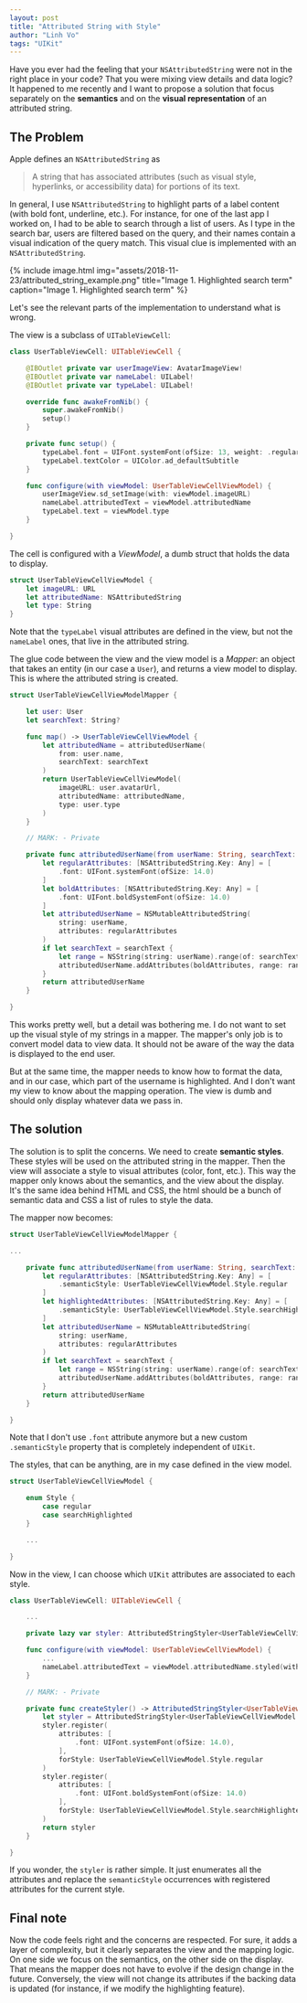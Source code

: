 ```yaml
---
layout: post
title: "Attributed String with Style"
author: "Linh Vo"
tags: "UIKit"
---
```


Have you ever had the feeling that your `NSAttributedString` were not in the right place in your code? That you were mixing view details and data logic?
It happened to me recently and I want to propose a solution that focus separately on the **semantics** and on the **visual representation** of an attributed string.

## The Problem

Apple defines an `NSAttributedString` as

> A string that has associated attributes (such as visual style, hyperlinks, or accessibility data) for portions of its text.

In general, I use `NSAttributedString` to highlight parts of a label content (with bold font, underline, etc.).
For instance, for one of the last app I worked on, I had to be able to search through a list of users. As I type in the search bar, users are filtered based on the query, and their names contain a visual indication of the query match. This visual clue is implemented with an `NSAttributedString`.

{% include image.html
            img="assets/2018-11-23/attributed_string_example.png"
            title="Image 1. Highlighted search term"
            caption="Image 1. Highlighted search term" %}

Let's see the relevant parts of the implementation to understand what is wrong.

The view is a subclass of `UITableViewCell`:

```swift
class UserTableViewCell: UITableViewCell {

    @IBOutlet private var userImageView: AvatarImageView!
    @IBOutlet private var nameLabel: UILabel!
    @IBOutlet private var typeLabel: UILabel!

    override func awakeFromNib() {
        super.awakeFromNib()
        setup()
    }

    private func setup() {
        typeLabel.font = UIFont.systemFont(ofSize: 13, weight: .regular)
        typeLabel.textColor = UIColor.ad_defaultSubtitle
    }

    func configure(with viewModel: UserTableViewCellViewModel) {
        userImageView.sd_setImage(with: viewModel.imageURL)
        nameLabel.attributedText = viewModel.attributedName
        typeLabel.text = viewModel.type
    }

}
```

The cell is configured with a _ViewModel_, a dumb struct that holds the data to display.

```swift
struct UserTableViewCellViewModel {
    let imageURL: URL
    let attributedName: NSAttributedString
    let type: String
}
```

Note that the `typeLabel` visual attributes are defined in the view, but not the `nameLabel` ones, that live in the attributed string.

The glue code between the view and the view model is a _Mapper_: an object that takes an entity (in our case a `User`), and returns a view model to display. This is where the attributed string is created.

```swift
struct UserTableViewCellViewModelMapper {

    let user: User
    let searchText: String?

    func map() -> UserTableViewCellViewModel {
        let attributedName = attributedUserName(
            from: user.name,
       	    searchText: searchText
        )
        return UserTableViewCellViewModel(
            imageURL: user.avatarUrl,
            attributedName: attributedName,
            type: user.type
        )
    }

    // MARK: - Private

    private func attributedUserName(from userName: String, searchText: String?) -> NSAttributedString {
        let regularAttributes: [NSAttributedString.Key: Any] = [
            .font: UIFont.systemFont(ofSize: 14.0)
        ]
        let boldAttributes: [NSAttributedString.Key: Any] = [
            .font: UIFont.boldSystemFont(ofSize: 14.0)
        ]
        let attributedUserName = NSMutableAttributedString(
            string: userName,
            attributes: regularAttributes
        )
        if let searchText = searchText {
            let range = NSString(string: userName).range(of: searchText)
            attributedUserName.addAttributes(boldAttributes, range: range)
        }
        return attributedUserName
    }

}
```

This works pretty well, but a detail was bothering me. I do not want to set up the visual style of my strings in a mapper. The mapper's only job is to convert model data to view data. It should not be aware of the way the data is displayed to the end user.

But at the same time, the mapper needs to know how to format the data, and in our case, which part of the username is highlighted. And I don't want my view to know about the mapping operation. The view is dumb and should only display whatever data we pass in.

## The solution

The solution is to split the concerns. We need to create **semantic styles**. These styles will be used on the attributed string in the mapper. Then the view will associate a style to visual attributes (color, font, etc.). This way the mapper only knows about the semantics, and the view about the display. It's the same idea behind HTML and CSS, the html should be a bunch of semantic data and CSS a list of rules to style the data.

The mapper now becomes:

```swift
struct UserTableViewCellViewModelMapper {

...

    private func attributedUserName(from userName: String, searchText: String?) -> NSAttributedString {
    	let regularAttributes: [NSAttributedString.Key: Any] = [
            .semanticStyle: UserTableViewCellViewModel.Style.regular
        ]
        let highlightedAttributes: [NSAttributedString.Key: Any] = [
            .semanticStyle: UserTableViewCellViewModel.Style.searchHighlighted
        ]
        let attributedUserName = NSMutableAttributedString(
            string: userName,
            attributes: regularAttributes
        )
        if let searchText = searchText {
            let range = NSString(string: userName).range(of: searchText)
            attributedUserName.addAttributes(boldAttributes, range: range)
        }
        return attributedUserName
    }

}
```

Note that I don't use `.font` attribute anymore but a new custom `.semanticStyle` property that is completely independent of `UIKit`.

The styles, that can be anything, are in my case defined in the view model.

```swift
struct UserTableViewCellViewModel {

    enum Style {
        case regular
        case searchHighlighted
    }

    ...

}
```

Now in the view, I can choose which `UIKit` attributes are associated to each style.

```swift
class UserTableViewCell: UITableViewCell {

    ...

    private lazy var styler: AttributedStringStyler<UserTableViewCellViewModel.Style> = createStyler()

    func configure(with viewModel: UserTableViewCellViewModel) {
        ...
        nameLabel.attributedText = viewModel.attributedName.styled(with: styler)
    }

    // MARK: - Private

    private func createStyler() -> AttributedStringStyler<UserTableViewCellViewModel.Style> {
        let styler = AttributedStringStyler<UserTableViewCellViewModel.Style>()
        styler.register(
            attributes: [
                .font: UIFont.systemFont(ofSize: 14.0),
            ],
            forStyle: UserTableViewCellViewModel.Style.regular
        )
        styler.register(
            attributes: [
                .font: UIFont.boldSystemFont(ofSize: 14.0)
            ],
            forStyle: UserTableViewCellViewModel.Style.searchHighlighted
        )
        return styler
    }

}
```

If you wonder, the `styler` is rather simple. It just enumerates all the attributes and replace the `semanticStyle` occurrences with registered attributes for the current style.

## Final note

Now the code feels right and the concerns are respected. For sure, it adds a layer of complexity, but it clearly separates the view and the mapping logic. On one side we focus on the semantics, on the other side on the display.
That means the mapper does not have to evolve if the design change in the future. Conversely, the view will not change its attributes if the backing data is updated (for instance, if we modify the highlighting feature).
